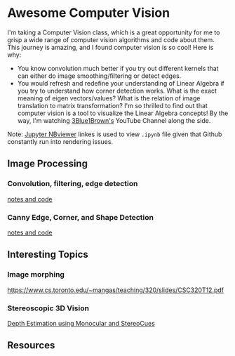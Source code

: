 # Awesome Computer Vision
I'm taking a Computer Vision class, which is a great opportunity for me to grisp a wide range of computer vision algorithms and code about them. This journey is amazing, and I found computer vision is so cool! Here is why:
* You know convolution much better if you try out different kernels that can either do image smoothing/filtering or detect edges. 
* You would refresh and redefine your understanding of Linear Algebra if you try to understand how corner detection works. What is the exact meaning of eigen vectors/values? What is the relation of image translation to matrix transformation? I'm so thrilled to find out that computer vision is a tool to visualize the Linear Algebra concepts! By the way, I'm watching [3Blue1Brown's](https://www.youtube.com/channel/UCYO_jab_esuFRV4b17AJtAw) YouTube Channel along the side. 

Note: [Jupyter NBviewer](https://nbviewer.jupyter.org/) linkes is used to view `.ipynb` file given that Github constantly run into rendering issues. 

## Image Processing
### Convolution, filtering, edge detection
[notes and code](https://nbviewer.jupyter.org/github/liyin2015/awesome-computer-vision/blob/master/convolution_filtering_edge_detection.ipynb)
### Canny Edge, Corner, and Shape Detection
[notes and code](https://nbviewer.jupyter.org/github/liyin2015/awesome-computer-vision/blob/master/edge_corner_shape_detection.ipynb)

## Interesting Topics
### Image morphing 
https://www.cs.toronto.edu/~mangas/teaching/320/slides/CSC320T12.pdf
### Stereoscopic 3D Vision
[Depth Estimation using Monocular and StereoCues](http://www.cs.cornell.edu/~asaxena/learningdepth/DepthEstimation_Saxena_IJCAI.pdf)

## Resources
